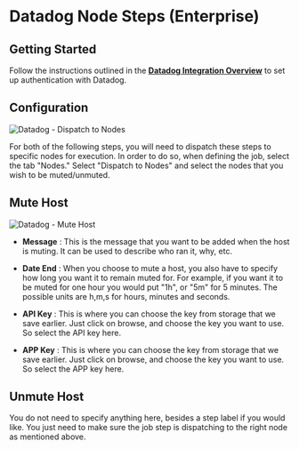 # Datadog Node Steps (Enterprise)

## Getting Started

Follow the instructions outlined in the [**Datadog Integration Overview**](/manual/plugins/datadog-plugins-overview) to set up authentication with Datadog.


## Configuration

![Datadog - Dispatch to Nodes](/assets/img/datadog-dispatch.png)

For both of the following steps, you will need to dispatch these steps to specific nodes for execution. In order to do so, when defining the job, select the tab "Nodes." Select "Dispatch to Nodes" and select the nodes that you wish to be muted/unmuted.

## Mute Host

![Datadog - Mute Host](/assets/img/datadog-mute.png)

- **Message**
: This is the message that you want to be added when the host is muting. It can be used to describe who ran it, why, etc.

- **Date End**
: When you choose to mute a host, you also have to specify how long you want it to remain muted for. For example, if you want it to be muted for one hour you would put "1h", or "5m" for 5 minutes. The possible units are h,m,s for hours, minutes and seconds.

 - **API Key**
 : This is where you can choose the key from storage that we save earlier. Just click on browse, and choose the key you want to use. So select the API key here.

  - **APP Key**
  : This is where you can choose the key from storage that we save earlier. Just click on browse, and choose the key you want to use. So select the APP key here.

## Unmute Host 

You do not need to specify anything here, besides a step label if you would like. You just need to make sure the job step is dispatching to the right node as mentioned above.